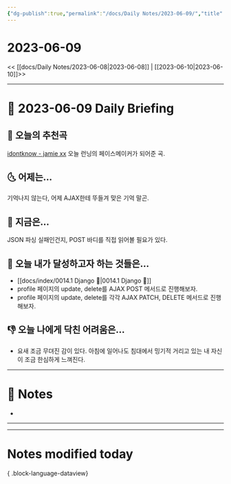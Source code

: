 ```yaml
---
{"dg-publish":true,"permalink":"/docs/Daily Notes/2023-06-09/","title":"2023-06-09","tags":[" DailyNote "]}
---
```



# 2023-06-09

<< [[docs/Daily Notes/2023-06-08\|2023-06-08]] | [[2023-06-10\|2023-06-10]]>>

---

# 📅 2023-06-09 Daily Briefing

## 🎵 오늘의 추천곡

[idontknow - jamie xx](https://youtu.be/rcaf9pBdhrw) 오늘 런닝의 페이스메이커가 되어준 곡.

## 🌜 어제는...

기억나지 않는다, 어제 AJAX한테 뚜들겨 맞은 기억 말곤.

## 🙌 지금은...

JSON 파싱 실패인건지, POST 바디를 직접 읽어볼 필요가 있다.

## 🚀 오늘 내가 달성하고자 하는 것들은...

- [[docs/index/0014.1 Django 🎈\|0014.1 Django 🎈]]
- profile 페이지의 update, delete를 AJAX POST 메서드로 진행해보자.
- profile 페이지의 update, delete를 각각 AJAX PATCH, DELETE 메서드로 진행해보자.

## 👎 오늘 나에게 닥친 어려움은...

- 요새 조금 무뎌진 감이 있다. 아침에 일어나도 침대에서 밍기적 거리고 있는 내 자신이 조금 한심하게 느껴진다.

---

# 📝 Notes

- 

___



---

# Notes modified today


{ .block-language-dataview}
